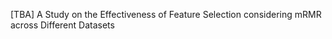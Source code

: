 [TBA] A Study on the Effectiveness of Feature Selection considering mRMR across Different Datasets

